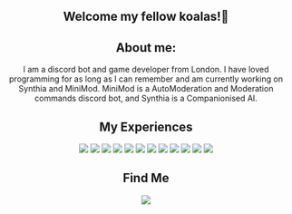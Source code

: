 
<h2 align="center">Welcome my fellow koalas!👋</h2>

<h2 align="center"> About me:</h2>
<p align="center">
 I am a discord bot and game developer from London. I have loved programming for as long  as I can remember and am currently working on Synthia and MiniMod. MiniMod is a AutoModeration and Moderation commands discord bot, and Synthia is a Companionised AI. <br>
</p>

<h2 align="center">My Experiences</h2>

<div align="center">
    <img class="js" src="https://img.shields.io/badge/JavaScript-F7DF1E?style=for-the-badge&amp;logo=javascript&amp;logoColor=black">
    <img class="csharp" src="https://img.shields.io/badge/C%23-239120?style=for-the-badge&amp;logo=c-sharp&amp;logoColor=white">
    <img class="cpp" src="https://img.shields.io/badge/C++-00599C?style=for-the-badge&amp;logo=c%2B%2B&amp;logoColor=white">
    <img class="lua" src="https://img.shields.io/badge/Lua-2C2D72?style=for-the-badge&amp;logo=lua&amp;logoColor=white">
    <img class="c" src="https://img.shields.io/badge/C-00599C?style=for-the-badge&amp;logo=c&amp;logoColor=white">
    <img class="rust" src="https://img.shields.io/badge/Rust-000000?style=for-the-badge&amp;logo=rust&amp;logoColor=white">
    <img class="html" src="https://img.shields.io/badge/HTML5-E34F26?style=for-the-badge&amp;logo=html5&amp;logoColor=white">
    <img class="node" src="https://img.shields.io/badge/Node.js-43853D?style=for-the-badge&amp;logo=node.js&amp;logoColor=white">
    <img class="discord" src="https://img.shields.io/badge/Discord.js-7289DA?style=for-the-badge&amp;logo=discord&amp;logoColor=white">
    <img class="vsc" src="https://img.shields.io/badge/VSC-404D59?style=for-the-badge&amp;logo=VISUALSTUDIOCODE&amp;logoColor=0078d7">
    <img class="unity" src="https://img.shields.io/badge/Unity-100000?style=for-the-badge&amp;logo=unity&amp;logoColor=white">
    <img class="roblox" src="https://img.shields.io/badge/Roblox-000000?style=for-the-badge&amp;logo=roblox&amp;logoColor=blue">
</div>



<h2 align="center">Find Me</h2>
 <p align="center">
    <a href="https://discord.gg/8HwggqPQ5u" alt="Koala Studios">
        <img src="https://img.shields.io/badge/Discord-7289DA?style=for-the-badge&logo=discord&logoColor=white">
    </a>

 </p>

